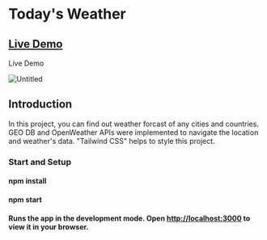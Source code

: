 # Today's Weather
## <a href="https://weather-app-react-tailwind-lf9w.vercel.app/">Live Demo</a>
Live Demo 

![Untitled](https://user-images.githubusercontent.com/44949877/199717578-5fe2a63e-7b02-4660-9a05-a3b9ac82248a.png)

## Introduction

In this project, you can find out weather forcast of any cities and countries. GEO DB and OpenWeather APIs were implemented to navigate the location and weather's data. "Tailwind CSS" helps to style this project. 

### Start and Setup

#### npm install
#### npm start
#### Runs the app in the development mode. Open [http://localhost:3000](http://localhost:3000) to view it in your browser.

